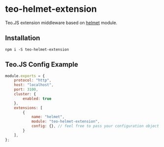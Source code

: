 # teo-helmet-extension
Teo.JS extension middleware based on [helmet](https://github.com/helmetjs/helmet) module.
## Installation 
`npm i -S teo-helmet-extension`
## Teo.JS Config Example
```javascript
module.exports = {
    protocol: "http",
    host: "localhost",
    port: 3100,
    cluster: {
        enabled: true
    },
    extensions: [
        {
            name: "helmet",
            module: "teo-helmet-extension",
            config: {}, // feel free to pass your configuration object based on https://github.com/helmetjs/helmet
        }
    ],
};
```
